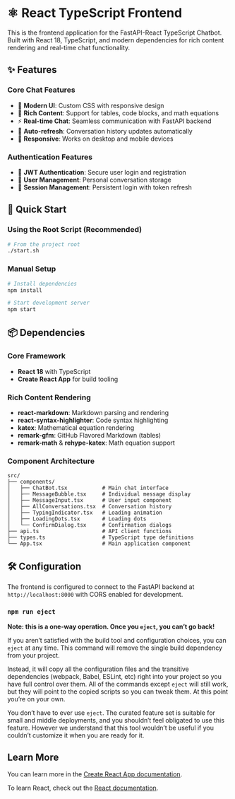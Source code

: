 # ⚛️ React TypeScript Frontend

This is the frontend application for the FastAPI-React TypeScript Chatbot. Built with React 18, TypeScript, and modern dependencies for rich content rendering and real-time chat functionality.

## ✨ Features

### Core Chat Features
- 🎨 **Modern UI**: Custom CSS with responsive design
- 📝 **Rich Content**: Support for tables, code blocks, and math equations
- ⚡ **Real-time Chat**: Seamless communication with FastAPI backend
- 🔄 **Auto-refresh**: Conversation history updates automatically
- 📱 **Responsive**: Works on desktop and mobile devices

### Authentication Features
- 🔐 **JWT Authentication**: Secure user login and registration
- 👤 **User Management**: Personal conversation storage
- 🔑 **Session Management**: Persistent login with token refresh

## 🚀 Quick Start

### Using the Root Script (Recommended)
```bash
# From the project root
./start.sh
```

### Manual Setup
```bash
# Install dependencies
npm install

# Start development server
npm start
```

## 📦 Dependencies

### Core Framework
- **React 18** with TypeScript
- **Create React App** for build tooling

### Rich Content Rendering
- **react-markdown**: Markdown parsing and rendering
- **react-syntax-highlighter**: Code syntax highlighting
- **katex**: Mathematical equation rendering
- **remark-gfm**: GitHub Flavored Markdown (tables)
- **remark-math** & **rehype-katex**: Math equation support

### Component Architecture
```
src/
├── components/
│   ├── ChatBot.tsx           # Main chat interface
│   ├── MessageBubble.tsx     # Individual message display
│   ├── MessageInput.tsx      # User input component
│   ├── AllConversations.tsx  # Conversation history
│   ├── TypingIndicator.tsx   # Loading animation
│   ├── LoadingDots.tsx       # Loading dots
│   └── ConfirmDialog.tsx     # Confirmation dialogs
├── api.ts                    # API client functions
├── types.ts                  # TypeScript type definitions
└── App.tsx                   # Main application component
```

## 🛠️ Configuration

The frontend is configured to connect to the FastAPI backend at `http://localhost:8000` with CORS enabled for development.

### `npm run eject`

**Note: this is a one-way operation. Once you `eject`, you can’t go back!**

If you aren’t satisfied with the build tool and configuration choices, you can `eject` at any time. This command will remove the single build dependency from your project.

Instead, it will copy all the configuration files and the transitive dependencies (webpack, Babel, ESLint, etc) right into your project so you have full control over them. All of the commands except `eject` will still work, but they will point to the copied scripts so you can tweak them. At this point you’re on your own.

You don’t have to ever use `eject`. The curated feature set is suitable for small and middle deployments, and you shouldn’t feel obligated to use this feature. However we understand that this tool wouldn’t be useful if you couldn’t customize it when you are ready for it.

## Learn More

You can learn more in the [Create React App documentation](https://facebook.github.io/create-react-app/docs/getting-started).

To learn React, check out the [React documentation](https://reactjs.org/).
